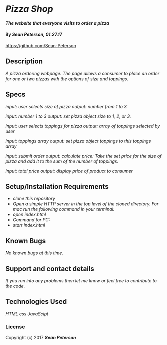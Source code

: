# _Pizza Shop_

#### _The website that everyone visits to order a pizza_

#### By _**Sean Peterson, 01.27.17**_
https://github.com/Sean-Peterson

## Description

_A pizza ordering webpage. The page allows a consumer to place an order for one or two pizzas with the options of size and toppings._

## Specs

_input: user selects size of pizza_
_output: number from 1 to 3_

_input: number 1 to 3_
_output: set pizza object size to 1, 2, or 3._

_input: user selects toppings for pizza_
_output: array of toppings selected by user_

_input: toppings array_
_output: set pizza object toppings to this toppings array_

_input: submit order_
_output: calculate price: Take the set price for the size of pizza and add it to the sum of the number of toppings._

_input: total price_
_output: display price of product to consumer_

## Setup/Installation Requirements

* _clone this repository_
* _Open a simple HTTP server in the top level of the cloned directory. For mac run the following command in your terminal:_
* _open index.html_
* _Command for PC:_
* _start index.html_

## Known Bugs

_No known bugs at this time._

## Support and contact details

_If you run into any problems then let me know or feel free to contribute to the code._

## Technologies Used

_HTML_
_css_
_JavaScipt_

### License

Copyright (c) 2017 **_Sean Peterson_**
